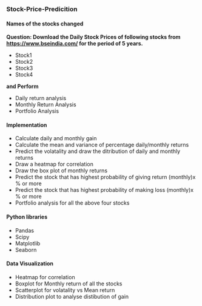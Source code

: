### Stock-Price-Predicition

#### Names of the stocks changed

**Question: Download the Daily Stock Prices of following stocks from https://www.bseindia.com/ for the period of 5 years.**

* Stock1 
* Stock2
* Stock3 
* Stock4

**and Perform**

* Daily return analysis
* Monthly Return Analysis
* Portfolio Analysis


#### Implementation

* Calculate daily and monthly gain
* Calculate the mean and variance of percentage daily/monthly returns
* Predict the volatality and draw the ditribution of daily and monthly returns
* Draw a heatmap for correlation
* Draw the box plot of monthly returns
* Predict the stock that has highest probability of giving return (monthly)x % or more
* Predict the stock that has highest probability of making loss (monthly)x % or more
* Portfolio analysis for all the above four stocks

#### Python libraries
* Pandas
* Scipy
* Matplotlib
* Seaborn

#### Data Visualization

* Heatmap for correlation
* Boxplot for Monthly return of all the stocks
* Scatterplot for volatality vs Mean return
* Distribution plot to analyse distibution of gain
